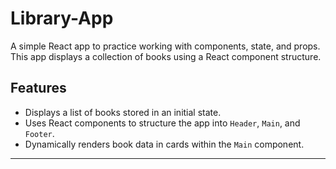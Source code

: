 # Library-App
A simple React app to practice working with components, state, and props. This app displays a collection of books using a React component structure.

## Features
- Displays a list of books stored in an initial state.
- Uses React components to structure the app into `Header`, `Main`, and `Footer`.
- Dynamically renders book data in cards within the `Main` component.

---
